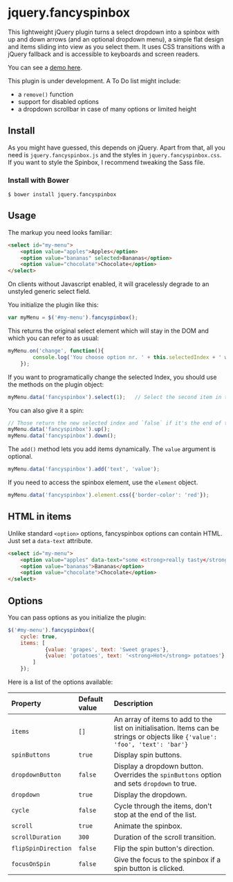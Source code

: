 # jquery.fancyspinbox

This lightweight jQuery plugin turns a select dropdown into a spinbox with up and down arrows (and an optional dropdown menu), a simple flat design and items sliding into view as you select them.
It uses CSS transitions with a jQuery fallback and is accessible to keyboards and screen readers.

You can see a [demo here](http://mayakokits.github.io/jquery.fancyspinbox).

This plugin is under development. A To Do list might include:
- a `remove()` function
- support for disabled options
- a dropdown scrollbar in case of many options or limited height

## Install

As you might have guessed, this depends on jQuery. Apart from that, all you need is `jquery.fancyspinbox.js` and the styles in `jquery.fancyspinbox.css`. If you want to style the Spinbox, I recommend tweaking the Sass file.

### Install with Bower

```
$ bower install jquery.fancyspinbox
```

## Usage

The markup you need looks familiar:

```html
<select id="my-menu">
	<option value="apples">Apples</option>
	<option value="bananas" selected>Bananas</option>
	<option value="chocolate">Chocolate</option>
</select>
```

On clients without Javascript enabled, it will gracelessly degrade to an unstyled generic select field.

You initialize the plugin like this:

```javascript
var myMenu = $('#my-menu').fancyspinbox();
```

This returns the original select element which will stay in the DOM and which you can refer to as usual:

```javascript
myMenu.on('change', function(){
		console.log('You choose option nr. ' + this.selectedIndex + ' which has the value "' + this.value + '"');
	});
```

If you want to programatically change the selected Index, you should use the methods on the plugin object:

```javascript
myMenu.data('fancyspinbox').select(1);   // Select the second item in the list
```

You can also give it a spin:

```javascript
// Those return the new selected index and `false` if it's the end of the list.
myMenu.data('fancyspinbox').up();
myMenu.data('fancyspinbox').down();
```

The `add()` method lets you add items dynamically. The `value` argument is optional.

```javascript
myMenu.data('fancyspinbox').add('text', 'value');
```

If you need to access the spinbox element, use the `element` object.

```javascript
myMenu.data('fancyspinbox').element.css({'border-color': 'red'});
```

## HTML in items

Unlike standard `<option>` options, fancyspinbox options can contain HTML. Just set a `data-text` attribute.

```html
<select id="my-menu">
	<option value="apples" data-text="some <strong>really tasty</strong> apples">some really tasty apples</option>
	<option value="bananas">Bananas</option>
	<option value="chocolate">Chocolate</option>
</select>
```

## Options

You can pass options as you initialize the plugin:

```javascript
$('#my-menu').fancyspinbox({
	cycle: true,
	items: [
			{value: 'grapes', text: 'Sweet grapes'},
			{value: 'potatoes', text: '<strong>Hot</strong> potatoes'}
		]
	});
```

Here is a list of the options available:

| Property | Default value | Description |
| :------- | :------------ | :---------- |
| `items` | `[]` | An array of items to add to the list on initialisation. Items can be strings or objects like `{'value': 'foo', 'text': 'bar'}` |
| `spinButtons` | `true` | Display spin buttons. |
| `dropdownButton` | `false` | Display a dropdown button. Overrides the `spinButtons` option and sets `dropdown` to true. |
| `dropdown` | `true` | Display the dropdown. | 
| `cycle` | `false` | Cycle through the items, don't stop at the end of the list. |
| `scroll` | `true` | Animate the spinbox. |
| `scrollDuration` | `300` | Duration of the scroll transition. |
| `flipSpinDirection` | `false` | Flip the spin button's direction. |
| `focusOnSpin` | `false` | Give the focus to the spinbox if a spin button is clicked. |

 
	
